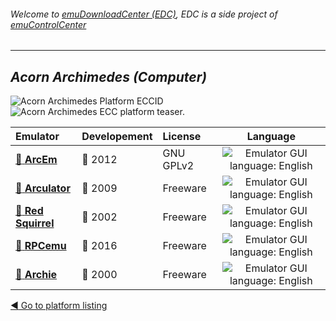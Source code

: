 ###### Welcome to [emuDownloadCenter (EDC)](https://github.com/PhoenixInteractiveNL/emuDownloadCenter/wiki/), EDC is a side project of [emuControlCenter](https://github.com/PhoenixInteractiveNL/emuControlCenter/wiki/)
***
## _Acorn Archimedes (Computer)_
![](https://raw.githubusercontent.com/wiki/PhoenixInteractiveNL/emuDownloadCenter/images_platform/ecc_archi_cell.png "Acorn Archimedes Platform ECCID")
![](https://raw.githubusercontent.com/wiki/PhoenixInteractiveNL/emuDownloadCenter/images_platform/ecc_archi_teaser.png "Acorn Archimedes ECC platform teaser.")

| Emulator | Developement | License | Language |
|:---------|:-------------|:--------|:--------:|
| [:file_folder: **ArcEm**](https://github.com/PhoenixInteractiveNL/emuDownloadCenter/wiki/Emulator-arcem#menu) | :red_circle: 2012 | GNU GPLv2 | ![](https://raw.githubusercontent.com/wiki/PhoenixInteractiveNL/emuDownloadCenter/images_flags/icon_flag_EN_24.png "Emulator GUI language: English") |
| [:file_folder: **Arculator**](https://github.com/PhoenixInteractiveNL/emuDownloadCenter/wiki/Emulator-arculator#menu) | :red_circle: 2009 | Freeware | ![](https://raw.githubusercontent.com/wiki/PhoenixInteractiveNL/emuDownloadCenter/images_flags/icon_flag_EN_24.png "Emulator GUI language: English") |
| [:file_folder: **Red Squirrel**](https://github.com/PhoenixInteractiveNL/emuDownloadCenter/wiki/Emulator-redsquirrel#menu) | :red_circle: 2002 | Freeware | ![](https://raw.githubusercontent.com/wiki/PhoenixInteractiveNL/emuDownloadCenter/images_flags/icon_flag_EN_24.png "Emulator GUI language: English") |
| [:file_folder: **RPCemu**](https://github.com/PhoenixInteractiveNL/emuDownloadCenter/wiki/Emulator-rpcemu#menu) | :large_blue_circle: 2016 | Freeware | ![](https://raw.githubusercontent.com/wiki/PhoenixInteractiveNL/emuDownloadCenter/images_flags/icon_flag_EN_24.png "Emulator GUI language: English") |
| [:file_folder: **Archie**](https://github.com/PhoenixInteractiveNL/emuDownloadCenter/wiki/Emulator-archie#menu) | :red_circle: 2000 | Freeware | ![](https://raw.githubusercontent.com/wiki/PhoenixInteractiveNL/emuDownloadCenter/images_flags/icon_flag_EN_24.png "Emulator GUI language: English") |

[:arrow_backward: Go to platform listing](https://github.com/PhoenixInteractiveNL/emuDownloadCenter/wiki/EDC-Platform-List)
